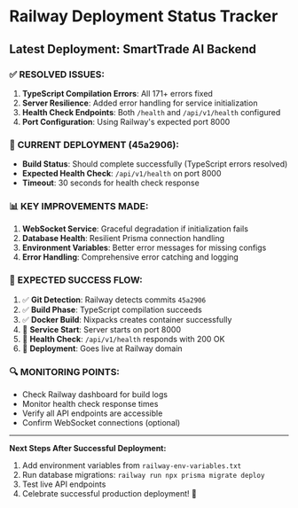 # Railway Deployment Status Tracker

## Latest Deployment: SmartTrade AI Backend

### ✅ **RESOLVED ISSUES:**
1. **TypeScript Compilation Errors**: All 171+ errors fixed
2. **Server Resilience**: Added error handling for service initialization
3. **Health Check Endpoints**: Both `/health` and `/api/v1/health` configured
4. **Port Configuration**: Using Railway's expected port 8000

### 🚀 **CURRENT DEPLOYMENT (45a2906):**
- **Build Status**: Should complete successfully (TypeScript errors resolved)
- **Expected Health Check**: `/api/v1/health` on port 8000
- **Timeout**: 30 seconds for health check response

### 📊 **KEY IMPROVEMENTS MADE:**
1. **WebSocket Service**: Graceful degradation if initialization fails
2. **Database Health**: Resilient Prisma connection handling
3. **Environment Variables**: Better error messages for missing configs
4. **Error Handling**: Comprehensive error catching and logging

### 🎯 **EXPECTED SUCCESS FLOW:**
1. ✅ **Git Detection**: Railway detects commits `45a2906`
2. ✅ **Build Phase**: TypeScript compilation succeeds
3. ✅ **Docker Build**: Nixpacks creates container successfully  
4. 🔄 **Service Start**: Server starts on port 8000
5. 🔄 **Health Check**: `/api/v1/health` responds with 200 OK
6. 🔄 **Deployment**: Goes live at Railway domain

### 🔍 **MONITORING POINTS:**
- Check Railway dashboard for build logs
- Monitor health check response times
- Verify all API endpoints are accessible
- Confirm WebSocket connections (optional)

---

**Next Steps After Successful Deployment:**
1. Add environment variables from `railway-env-variables.txt`
2. Run database migrations: `railway run npx prisma migrate deploy`
3. Test live API endpoints
4. Celebrate successful production deployment! 🎉

